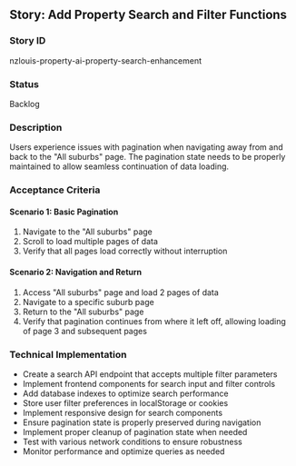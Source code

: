 ## Story: Add Property Search and Filter Functions

### Story ID
nzlouis-property-ai-property-search-enhancement

### Status
Backlog

### Description
Users experience issues with pagination when navigating away from and back to the "All suburbs" page. The pagination state needs to be properly maintained to allow seamless continuation of data loading.

### Acceptance Criteria
#### Scenario 1: Basic Pagination

1. Navigate to the "All suburbs" page
2. Scroll to load multiple pages of data
3. Verify that all pages load correctly without interruption

#### Scenario 2: Navigation and Return

1. Access "All suburbs" page and load 2 pages of data
2. Navigate to a specific suburb page
3. Return to the "All suburbs" page
4. Verify that pagination continues from where it left off, allowing loading of page 3 and subsequent pages

### Technical Implementation
- Create a search API endpoint that accepts multiple filter parameters
- Implement frontend components for search input and filter controls
- Add database indexes to optimize search performance
- Store user filter preferences in localStorage or cookies
- Implement responsive design for search components
- Ensure pagination state is properly preserved during navigation
- Implement proper cleanup of pagination state when needed
- Test with various network conditions to ensure robustness
- Monitor performance and optimize queries as needed